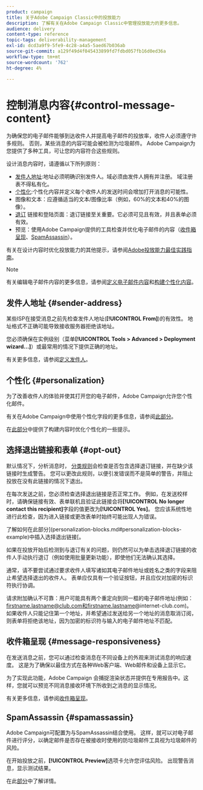 ```yaml
---
product: campaign
title: 关于Adobe Campaign Classic中的投放能力
description: 了解有关在Adobe Campaign Classic中管理投放能力的更多信息。
audience: delivery
content-type: reference
topic-tags: deliverability-management
exl-id: dcd3a9f9-5fe9-4c28-a4a5-5aed67b036ab
source-git-commit: a129f49d4f045433899fd7fdbd057fb16d0ed36a
workflow-type: tm+mt
source-wordcount: '762'
ht-degree: 4%

---
```


# 控制消息内容{#control-message-content}

为确保您的电子邮件能够到达收件人并提高电子邮件的投放率，收件人必须遵守许多规则。 否则，某些消息的内容可能会被检测为垃圾邮件。 Adobe Campaign为您提供了多种工具，可让您的内容符合这些规则。

设计消息内容时，请遵循以下所列原则：

* [发件人地址](#sender-address):地址必须明确识别发件人。域必须由发件人拥有并注册。 域注册表不得私有化。
* [个性化](#personalization):个性化内容并定义每个收件人的发送时间会增加打开消息的可能性。
* 图像和文本：应遵循适当的文本/图像比率（例如，60%的文本和40%的图像）。
* [退订](#opt-out) 链接和登陆页面：退订链接至关重要。它必须可见且有效，并且表单必须有效。
* 预览：使用Adobe Campaign提供的工具检查并优化电子邮件的内容（[收件箱呈现](#message-responsiveness)、[SpamAssassin](#spamassassin)）。

有关在设计内容时优化投放能力的其他提示，请参阅[Adobe投放能力最佳实践指南](https://experienceleague.adobe.com/docs/deliverability-learn/deliverability-best-practice-guide/content-best-practices-for-optimal-delivery.html)。

>[!NOTE]
>
>有关编辑电子邮件内容的更多信息，请参阅[定义电子邮件内容](defining-the-email-content.md)和[构建个性化内容](design-and-personalize.md)。

## 发件人地址 {#sender-address}

某些ISP在接受消息之前先检查发件人地址(**[!UICONTROL From]**)的有效性。 地址格式不正确可能导致接收服务器拒绝该地址。

您必须确保在实例级别（菜单&#x200B;**[!UICONTROL Tools > Advanced > Deployment wizard...]**）或最常用的情况下提供正确的地址。

有关更多信息，请参阅[定义发件人](defining-the-email-content.md)。

## 个性化 {#personalization}

为了改善收件人的体验并使其打开您的电子邮件，Adobe Campaign允许您个性化邮件。

有关在Adobe Campaign中使用个性化字段的更多信息，请参阅[此部分](personalization-fields.md)。

在[此部分](design-and-personalize.md#optimize-personalization)中提供了构建内容时优化个性化的一些提示。

## 选择退出链接和表单 {#opt-out}

默认情况下，分析消息时， [分类规则](steps-validating-the-delivery.md#validation-process-with-typologies)会检查是否包含选择退订链接，并在缺少该链接时生成警告。 您可以更改此规则，以便引发错误而不是简单的警告，并阻止投放在没有此链接的情况下退出。

在每次发送之前，您必须检查选择退出链接是否正常工作。 例如，在发送校样时，请确保链接有效、表单联机且验证此链接会将&#x200B;**[!UICONTROL No longer contact this recipient]**&#x200B;字段的值更改为&#x200B;**[!UICONTROL Yes]**。 您应该系统性地进行此检查，因为进入链接或更改表单时始终可能出现人为错误。

了解如何在此部分](personalization-blocks.md#personalization-blocks-example)中插入选择退出链接[。

如果在投放开始后检测到与退订有关的问题，则仍然可以为单击选择退订链接的收件人手动执行退订（例如使用批量更新功能），即使他们无法确认其选择。

通常，请不要尝试通过要求收件人填写诸如其电子邮件地址或姓名之类的字段来阻止希望选择退出的收件人。 表单应仅具有一个验证按钮，并且应仅对加密的标识符执行协调。

请求附加确认不可靠：用户可能具有两个重定向到同一框的电子邮件地址(例如：firstname.lastname@club.com和firstname.lastname@internet-club.com)。 如果收件人只能记住第一个地址，并希望通过发送给另一个地址的消息取消订阅，则表单将拒绝该地址，因为加密的标识符与输入的电子邮件地址不匹配。

## 收件箱呈现 {#message-responsiveness}

在发送消息之前，您可以通过检查消息在不同设备上的外观来测试消息的响应速度。 这是为了确保以最佳方式在各种Web客户端、Web邮件和设备上显示它。

为了实现此功能，Adobe Campaign 会捕捉渲染状态并提供在专用报告中。这样，您就可以预览不同消息接收环境下所收到之消息的显示情况。

有关更多信息，请参阅[收件箱呈现](inbox-rendering.md)。

## SpamAssassin {#spamassassin}

Adobe Campaign可配置为与SpamAssassin结合使用。 这样，就可以对电子邮件进行评分，以确定邮件是否存在被接收时使用的防垃圾邮件工具视为垃圾邮件的风险。

在开始投放之前，**[!UICONTROL Preview]**&#x200B;选项卡允许您评估风险。 出现警告消息，显示测试结果。

在此[部分](spamassassin.md)中了解详情。
